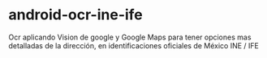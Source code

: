 # android-ocr-ine-ife
Ocr aplicando Vision de google y Google Maps para tener opciones mas detalladas de la dirección, en identificaciones oficiales de México INE / IFE
